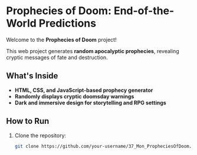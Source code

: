 # Prophecies of Doom: End-of-the-World Predictions

Welcome to the **Prophecies of Doom** project!

This web project generates **random apocalyptic prophecies**, revealing cryptic messages of fate and destruction.

## What's Inside
- **HTML, CSS, and JavaScript-based prophecy generator**
- **Randomly displays cryptic doomsday warnings**
- **Dark and immersive design for storytelling and RPG settings**

## How to Run

1. Clone the repository:
   ```bash
   git clone https://github.com/your-username/37_Mon_PropheciesOfDoom.git
